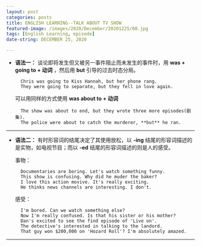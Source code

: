 ```yaml
---
layout: post  
categories: posts   
title: ENGLISH LEARNING--TALK ABOUT TV SHOW   
featured-image: /images/2020/December/20201225/00.jpg  
tags: [English Learning, episode]    
date-string: DECEMBER 25, 2020

---
```

* **语法一：** 谈论即将发生但又被另一事件阻止而未发生的事件时，用 **was + going to + 动词** ，然后用 **but** 引导的过去时态分局。

		Chris was going to Kiss Hannah, but her phone rang.
		They were going to separate, but they fell in love again.

	可以用同样的方式使用 **was about to + 动词**

		The show was about to end, but they wrote three more episodes(剧集).
		The police were about to catch the murderer, **but** he ran.  

********
   
* **语法二：** 有时形容词的结尾决定了其使用放松，以 **-ing** 结尾的形容词描述的是实物，如电视节目；而以 **-ed** 结尾的形容词描述的则是人的感受。

	事物：
	
		Documentaries are boring. Let's watch something funny.
		This show is confusing. Why did he muder the baker?
		I love this action movive. It's really exciting.
		He thinks news channels are interesting. I don't.

	感受：
	
		I'm bored. Can we watch something else?
		Now I'm really confused. Is that his sister or his mother?
		Dan's excited to see the find episode of 'Live on'.
		The detective's interested in talking to the landord.
		That guy won $200,000 on 'Hozard Roll'? I'm absolutely amazed.
	

********

